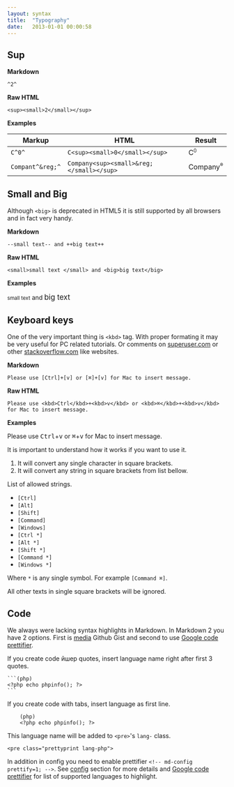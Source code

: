 ```yaml
---
layout: syntax
title:  "Typography"
date:   2013-01-01 00:00:58
---
```


## Sup

**Markdown**
	
	^2^

**Raw HTML**

	<sup><small>2</small></sup>

**Examples**

Markup | HTML | Result
-------|------|---
`C^0^` | `C<sup><small>0</small></sup>` | C<sup><small>0</small></sup>  
`Compant^&reg;^` | `Company<sup><small>&reg;</small></sup>` | Company<sup><small>&reg;</small></sup>

## Small and Big

Although `<big>` is deprecated in HTML5 it is still supported by all browsers and in fact very handy.

**Markdown**

	--small text-- and ++big text++

**Raw HTML**

	<small>small text </small> and <big>big text</big>

**Examples**

<small>small text</small>
and <big>big text</big>


## Keyboard keys

One of the very important thing is `<kbd>` tag. With proper formating it may be very useful for PC related tutorials. Or comments on [superuser.com](http://superuser.com) or other [stackoverflow.com](http://stackoverflow.com/) like websites.  

**Markdown**

	Please use [Ctrl]+[v] or [⌘]+[v] for Mac to insert message.

**Raw HTML**

	Please use <kbd>Ctrl</kbd>+<kbd>v</kbd> or <kbd>⌘</kbd>+<kbd>v</kbd> for Mac to insert message.

**Examples**

Please use <kbd>Ctrl</kbd>+<kbd>v</kbd> or <kbd>⌘</kbd>+<kbd>v</kbd> for Mac to insert message.

It is important to understand how it works if you want to use it.

1. It will convert any single character in square brackets.
2. It will convert any string in square brackets from list bellow.

List of allowed strings.

- `[Ctrl]`
- `[Alt]`
- `[Shift]`
- `[Command]`
- `[Windows]`
- `[Ctrl *]`
- `[Alt *]`
- `[Shift *]`
- `[Command *]`
- `[Windows *]`

Where `*` is any single symbol. For example `[Command ⌘]`.

All other texts in single square brackets will be ignored.

## Code

We always were lacking syntax highlights in Markdown. In Markdown 2 you have 2 options. First is [media](http://#_syntax_Media) Github Gist and second to use [Google code prettifier](https://code.google.com/p/google-code-prettify/). 

If you create code йшер quotes, insert language name right after first 3 quotes. 

	```(php)
	<?php echo phpinfo(); ?>
	```

If you create code with tabs, insert language as first line.
	
		(php)
		<?php echo phpinfo(); ?>

This language name will be added to `<pre>`'s `lang-` class.

	<pre class="prettyprint lang-php">

In addition in config you need to enable prettifier `<!-- md-config prettify=1; -->`. See [config](#_syntax_Configuration) section for more details and [Google code prettifier](http://google-code-prettify.googlecode.com/svn/trunk/README.html) for list of supported languages to highlight.

